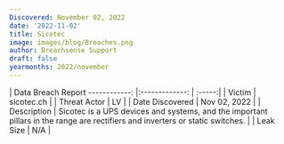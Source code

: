 ```yaml
---
Discovered: November 02, 2022
date: '2022-11-02'
title: Sicotec
image: images/blog/Breaches.png
author: Breachsense Support
draft: false
yearmonths: 2022/november
---
```



| Data Breach Report
------------:     |:-------------:    | :-----:|
| Victim      | sicotec.ch      | 
| Threat Actor      | LV      | 
| Date Discovered      | Nov 02, 2022      | 
| Description      | Sicotec is a UPS devices and systems, and the important pillars in the range are rectifiers and inverters or static switches.      | 
| Leak Size      | N/A      | 

